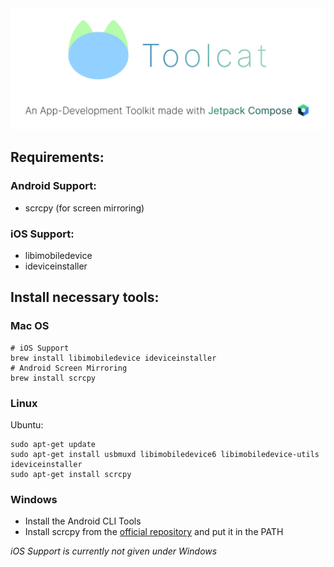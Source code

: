 <div align="center">
  <a>
    <img src="logo.svg">
  </a>
</div>

## Requirements:
### Android Support:
- scrcpy (for screen mirroring)

### iOS Support:
- libimobiledevice
- ideviceinstaller


## Install necessary tools:

### Mac OS

```shell
# iOS Support
brew install libimobiledevice ideviceinstaller
# Android Screen Mirroring
brew install scrcpy
```

### Linux

Ubuntu:
```shell
sudo apt-get update
sudo apt-get install usbmuxd libimobiledevice6 libimobiledevice-utils ideviceinstaller
sudo apt-get install scrcpy
```

### Windows
- Install the Android CLI Tools
- Install scrcpy from the [official repository](https://github.com/Genymobile/scrcpy) and put it in the PATH

_iOS Support is currently not given under Windows_
